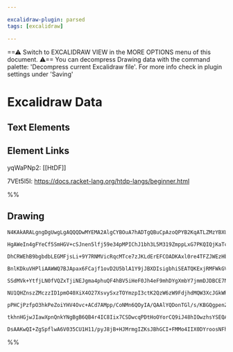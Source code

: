 ```yaml
---

excalidraw-plugin: parsed
tags: [excalidraw]

---
```

==⚠  Switch to EXCALIDRAW VIEW in the MORE OPTIONS menu of this document. ⚠== You can decompress Drawing data with the command palette: 'Decompress current Excalidraw file'. For more info check in plugin settings under 'Saving'


# Excalidraw Data

## Text Elements
## Element Links
yqWaPNp2: [[HtDF]]

7VEt5l5I: https://docs.racket-lang.org/htdp-langs/beginner.html

%%
## Drawing
```compressed-json
N4KAkARALgngDgUwgLgAQQQDwMYEMA2AlgCYBOuA7hADTgQBuCpAzoQPYB2KqATLZMzYBXUtiRoIACyhQ4zZAHoFAc0JRJQgEYA6bGwC2CgF7N6hbEcK4OCtptbErHALRY8RMpWdx8Q1TdIEfARcZgRmBShcZQUebQAObQBmGjoghH0EDihmbgBtcDBQMBKIEm4IGABHAHVcAAUAOTgeVJLIWEQKjM0EYmJcTWC20sxuZwBGJKSATm0ANh55mYB2

HgAWeIn4gFYeCf5SmHGV+cSJnen5lfj59e34pMPIChJ1bh3L5M319ZmppLxG7PKQIQjKaTcCYABnW0O00Jh81hWx2KxhfEKkGsymGaGhIOYUFIbAA1ggAMJsfBsUgVADEEwQTKZI0gmlw2FJyhJQg4xCpNLpEmJ1mYcFwgWybIgADNCPh8ABlWB49CSTkaQIyokk8k1N6SKGE4lkhAqmBqiCCDwy3kQjjhXJoA5YiBsCXYNTHF3Qglu3n8x3MZ2o

DhCRWEhB9bgbdbLEGMFjsLi+9Y7RNMVicRqcMTce7zJKLdErEFCOADKAxl0re4TFZJWEzHbxGYgwjMAAi6WrxG4soIYRBPOEcAAksRQ3kALogzTCfkAUWCmWy07nbqIHFJFTyeQAEmwKKgoGxUD3WMoOKgAGJ87BQFPMGczmU0rk11CD/DDt3MdxxFQAp2jAV1QImLFN3aCBsCEIkDC7XAom4YoYP0Yh6hJORUKxUp4IQAB5ewSCcHtBwjHIByHB

BnlKDkuVHPliAAWWQ7BJApax6FCajf1ovD2U5blA1Y9jJBXDIsigbhiSEATQKExjRMFWkGVlDS2Xo4SmP5QjPW9bhkTo9laWIJg2KgDjJLXGS0DkhTQIgBdSHM0hVOFdB6Q02UtNM1ymH0zlDPxEy5QVLJcEyAA1TtCCGICfzCPCAF8sRSjt+SwCpcGhGVZXITJJ24cNFUKDLCjQyBygkFZoqXKAdnwHZxxlTogIwfRen6QZhhBMY0GcVt5m0FZo

SSdMVk+YtfjLN0fVQZxTjiNEJgma4phuQF4hBV5iHeF0Jh4eF9mhDYgXmbY7jmmDJDBCE7NQGYZiSBESw2mZNi2cDShxNV/Rg3UzQ8ipRQ4cVJWkmUGJExcBWpNSRXIcGJSlGSQXlRULStG1yhNPUEANfajTQTFAdNclsY63H+xBe1JGDUMfsgD1gtgKE/RHXkJynfJoNKAqooQYq0FK/BMvMgb0FwABBO04cZ3CnPa7gknSqMvwbC4NhuG7SiTb

NU1QHZnszZMczzID1pmO40XiX4O27XsvySxzTOYmzpI3ctK2QzW6zW9FdjhdMQW3XcJGkWR5CUYg2GwZhtHIT8oGcfAcW0WkYmkYg4DTnEIl6fxHVIbRpH0fB33j8l+zQV3CUA/I8OZsCoPK8BoIgXA4DgFU/aVjo7syCoBlIXdDgYQgEAoAAhHSVIRzyIG8nzNInuDSDR8dq30FUCZBiRGWZY+RlgkQt53uflLhg/0DBiG0dPjeL4yW8FWVVVqe

pPHCjPzfpO3hkPeZoiYHV4Ovc+ACd7AMpp/CoNMn6QOyIA/QAAlYQDonTGl/s/KBGQgpenZr6AGkBcHIJ3reTgUBbxRQVAtDMOCkFQBQZQ7ISpCBGCAsdCB/9yEZAACpYCgDLIg14KjBFlOjRhvDmHQKiKQYRm9jx3VwLXMMEZxbSJfvoJc/IZZKIoCotRXcDGIJkSg/RJIKD8PgB1USp8AIkkVAADShDsdYKxtD/DrGdS6GIni/0cdSfAABNIy9

tkhnHGjwJIawXpnQnkYNgBgB6QB4r4IC8Iix7CSDwcqPDtHoOYorCQ9iJ48hIOwzhsYSEQAqcQFUCA4AfHKaQEgLE2DmV0b1F2NFWkkFvlVCAM9qTGNIMoDkAAKfYZZeANmoHM2Z8IdgAEoZSoIQMoCMkoKjjKmTEgkvAmwLIOQs5Zaz8laOkjAoicAnycFDGLCegtMgbKym0jgyhUkYA4D0tRDkQTYCIM0+ypB5Igl+cPUF4K3TCCgNuICDlLml

DsAAKwQI+ZgSpflwA6V035CU1H11/pyJ8jB+HJMrmgIZKsJBhGCI+FMMo4IIX0DYroosNFh2rr0/iYdQjCMZeSylJUNHtzABVSAmNwioTSilIAA=
```
%%